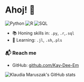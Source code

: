 
# Ahoj! 👋


![Python](https://img.shields.io/badge/Python-Intermediate-yellow)
![R](https://img.shields.io/badge/R-Intermediate-blue)
![SQL](https://img.shields.io/badge/HTML-Advanced-orange)

- 📚 Honing skills in: `.py`, `.r`,`.sql`
- 🌱 Learning: `.jl`, `.sh`,`.pls`

### 📬 Reach me

- GitHub: [github.com/Kay-Dee-Em][github]

<!--  - E-mail: klaudia.maruszak@gmail.com  -->

![Klaudia Maruszak's GitHub stats](https://github-readme-stats.vercel.app/api?username=Kay-Dee-Em&show_icons=true&hide_border=true)

[github]: https://github.com/Kay-Dee-Em
